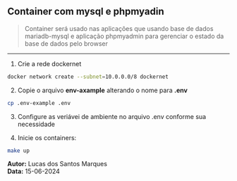 ## Container com mysql e phpmyadin 

>  Container será usado nas aplicações que usando base de dados mariadb-mysql e aplicação phpmyadmin para gerenciar o estado da base de dados pelo browser


---

1. Crie a rede dockernet

```bash
docker network create --subnet=10.0.0.0/8 dockernet
```

2. Copie o arquivo **env-axample** alterando o nome para **.env**
```bash
cp .env-example .env
```

3. Configure as veriávei de ambiente no arquivo .env conforme sua necessidade

4. Inicie os containers:
```bash
make up
```

**Autor:** Lucas dos Santos Marques  
**Data:** 15-06-2024


